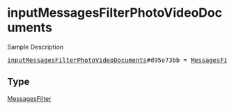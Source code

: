# inputMessagesFilterPhotoVideoDocuments

Sample Description

<pre>
<a href="../constructor/inputMessagesFilterPhotoVideoDocuments.md">inputMessagesFilterPhotoVideoDocuments</a>#d95e73bb = <a href="../type/MessagesFilter.md">MessagesFilter</a>;</pre>

## Type

<a href="../type/MessagesFilter.md">MessagesFilter</a>
